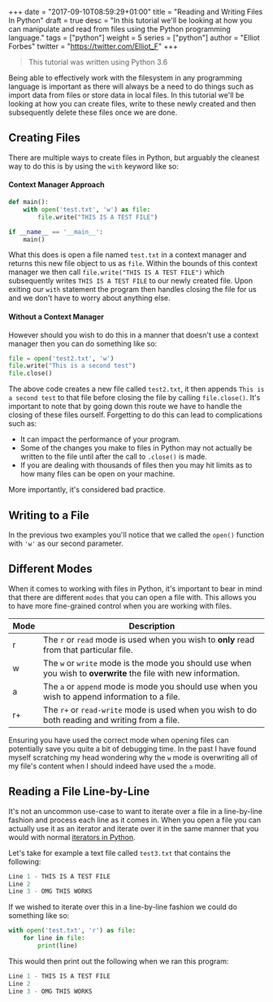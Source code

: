 +++
date = "2017-09-10T08:59:29+01:00"
title = "Reading and Writing Files In Python"
draft = true
desc = "In this tutorial we'll be looking at how you can manipulate and read from files using the Python programming language."
tags = ["python"]
weight = 5
series = ["python"]
author = "Elliot Forbes"
twitter = "https://twitter.com/Elliot_F"
+++

> This tutorial was written using Python 3.6

Being able to effectively work with the filesystem in any programming language is important as there will always be a need to do things such as import data from files or store data in local files. In this tutorial we'll be looking at how you can create files, write to these newly created and then subsequently delete these files once we are done.

## Creating Files

There are multiple ways to create files in Python, but arguably the cleanest way to do this is by using the `with` keyword like so:

#### Context Manager Approach

```py
def main():
    with open('test.txt', 'w') as file:
        file.write("THIS IS A TEST FILE")

if __name__ == '__main__':
    main()
```

What this does is open a file named `test.txt` in a context manager and returns this new file object to us as `file`. Within the bounds of this context manager we then call `file.write("THIS IS A TEST FILE")` which subsequently writes `THIS IS A TEST FILE` to our newly created file. Upon exiting our `with` statement the program then handles closing the file for us and we don't have to worry about anything else.

#### Without a Context Manager

However should you wish to do this in a manner that doesn't use a context manager then you can do something like so:

```py
file = open('test2.txt', 'w')
file.write("This is a second test")
file.close()
```

The above code creates a new file called `test2.txt`, it then appends `This is a second test` to that file before closing the file by calling `file.close()`. It's important to note that by going down this route we have to handle the closing of these files ourself. Forgetting to do this can lead to complications such as:

* It can impact the performance of your program.
* Some of the changes you make to files in Python may not actually be written to the file until after the call to `.close()` is made.
* If you are dealing with thousands of files then you may hit limits as to how many files can be open on your machine.

More importantly, it's considered bad practice.

## Writing to a File

In the previous two examples you'll notice that we called the `open()` function with `'w'` as our second parameter.

## Different Modes

When it comes to working with files in Python, it's important to bear in mind that there are different `modes` that you can open a file with. This allows you to have more fine-grained control when you are working with files.

| Mode | Description |
| ---- | ----------- | 
| r    | The `r` or `read` mode is used when you wish to **only** read from that particular file. |
| w    | The `w` or `write` mode is the mode you should use when you wish to **overwrite** the file with new information. |
| a    | The `a` or `append` mode is mode you should use when you wish to append information to a file. |
| r+   | The `r+` or `read-write` mode is used when you wish to do both reading and writing from a file. |

Ensuring you have used the correct mode when opening files can potentially save you quite a bit of debugging time. In the past I have found myself scratching my head wondering why the `w` mode is overwriting all of my file's content when I should indeed have used the `a` mode.


## Reading a File Line-by-Line

It's not an uncommon use-case to want to iterate over a file in a line-by-line fashion and process each line as it comes in. When you open a file you can actually use it as an iterator and iterate over it in the same manner that you would with normal [iterators in Python](/python/python-iterator-tutorial/). 

Let's take for example a text file called `test3.txt` that contains the following:

```py
Line 1 - THIS IS A TEST FILE
Line 2
Line 3 - OMG THIS WORKS
```

If we wished to iterate over this in a line-by-line fashion we could do something like so:

```py
with open('test.txt', 'r') as file:
    for line in file:
        print(line)
```

This would then print out the following when we ran this program:

```py
Line 1 - THIS IS A TEST FILE
Line 2
Line 3 - OMG THIS WORKS
```
